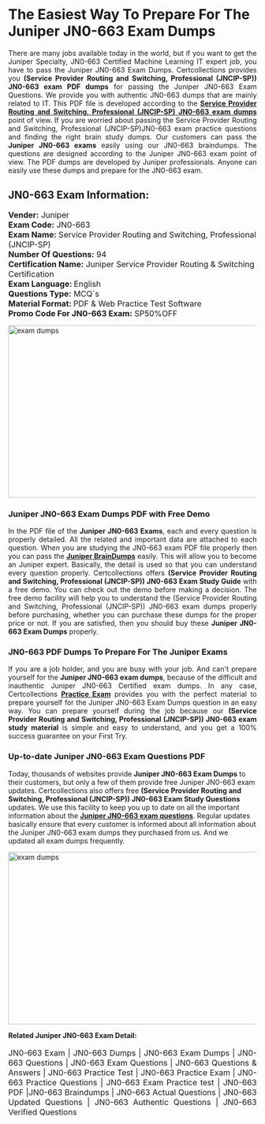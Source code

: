 <h1>The Easiest Way To Prepare For The Juniper JN0-663 Exam Dumps</h1> <p style="text-align:justify">There are many jobs available today in the world, but if you want to get the Juniper Specialty, JN0-663 Certified Machine Learning IT expert job, you have to pass the Juniper JN0-663 Exam Dumps. Certcollections provides you <strong>(Service Provider Routing and Switching, Professional (JNCIP-SP)) JN0-663 exam PDF dumps</strong> for passing the Juniper JN0-663 Exam Questions. We provide you with authentic JN0-663 dumps that are mainly related to IT. This PDF file is developed according to the <a href="https://www.certsofficial.com/juniper/jn0-663-questions"><strong>Service Provider Routing and Switching, Professional (JNCIP-SP) JN0-663 exam dumps</strong></a> point of view. If you are worried about passing the Service Provider Routing and Switching, Professional (JNCIP-SP)JN0-663 exam practice questions and finding the right brain study dumps. Our customers can pass the <strong>Juniper JN0-663 exams </strong>easily using our JN0-663 braindumps. The questions are designed according to the Juniper JN0-663 exam point of view. The PDF dumps are developed by Juniper professionals. Anyone can easily use these dumps and prepare for the JN0-663 exam.</p> <h2><strong>JN0-663 Exam Information:</strong></h2> <p><span style="font-size:16px"><strong>Vender:</strong> Juniper<br /> <strong>Exam Code:</strong> JN0-663<br /> <strong>Exam Name:</strong> Service Provider Routing and Switching, Professional (JNCIP-SP)<br /> <strong>Number Of Questions:</strong> 94<br /> <strong>Certification Name:</strong> Juniper Service Provider Routing & Switching Certification<br /> <strong>Exam Language: </strong>English<br /> <strong>Questions Type:</strong> MCQ`s<br /> <strong>Material Format: </strong>PDF & Web Practice Test Software<br /> <strong>Promo Code For JN0-663 Exam:</strong> SP50%OFF</span></p> <p><a href="https://www.certsofficial.com/juniper/jn0-663-questions" rel="no-follow"><img alt="exam dumps" src="https://www.certcollections.com/uploads/content/certsofficial.jpg" style="height:350px; width:750px" /></a></p> <h3><strong>Juniper JN0-663 Exam Dumps PDF with Free Demo</strong></h3> <p style="text-align:justify">In the PDF file of the <strong>Juniper JN0-663 Exams</strong>, each and every question is properly detailed. All the related and important data are attached to each question. When you are studying the JN0-663 exam PDF file properly then you can pass the <a href="https://www.certsofficial.com/juniper-dumps"><strong>Juniper BrainDumps</strong></a> easily. This will allow you to become an Juniper expert. Basically, the detail is used so that you can understand every question properly. Certcollections offers <strong>(Service Provider Routing and Switching, Professional (JNCIP-SP)) JN0-663 Exam Study Guide</strong> with a free demo. You can check out the demo before making a decision. The free demo facility will help you to understand the (Service Provider Routing and Switching, Professional (JNCIP-SP)) JN0-663 exam dumps properly before purchasing, whether you can purchase these dumps for the proper price or not. If you are satisfied, then you should buy these <strong>Juniper JN0-663 Exam Dumps</strong> properly.</p> <h3><strong>JN0-663 PDF Dumps To Prepare For The Juniper Exams</strong></h3> <p style="text-align:justify">If you are a job holder, and you are busy with your job. And can't prepare yourself for the <strong>Juniper JN0-663 exam dumps</strong>, because of the difficult and inauthentic Juniper JN0-663 Certified exam dumps. In any case, Certcollections <strong><a href="https://www.certsofficial.com/">Practice Exam</a></strong> provides you with the perfect material to prepare yourself for the Juniper JN0-663 Exam Dumps question in an easy way. You can prepare yourself during the job because our <strong>(Service Provider Routing and Switching, Professional (JNCIP-SP)) JN0-663 exam study material</strong> is simple and easy to understand, and you get a 100% success guarantee on your First Try.</p> <h3><strong>Up-to-date Juniper JN0-663 Exam Questions PDF</strong></h3> <p>Today, thousands of websites provide <strong>Juniper JN0-663 Exam Dumps</strong> to their customers, but only a few of them provide free Juniper JN0-663 exam updates. Certcollections also offers free <strong>(Service Provider Routing and Switching, Professional (JNCIP-SP)) JN0-663 Exam Study Questions</strong> updates. We use this facility to keep you up to date on all the important information about the <a href="https://www.certsofficial.com/juniper/jn0-663-questions"><strong>Juniper JN0-663 exam questions</strong></a>. Regular updates basically ensure that every customer is informed about all information about the Juniper JN0-663 exam dumps they purchased from us. And we updated all exam dumps frequently.</p> <p><a href="https://www.certsofficial.com/juniper/jn0-663-questions"><img alt="exam dumps " src="https://www.certcollections.com/uploads/content/certsofficial2.jpg" style="height:350px; width:750px" /></a></p> <p style="text-align:justify"><span style="font-size:14px"><strong>Related Juniper JN0-663 Exam Detail:</strong></span><br /> <br /> <span style="font-size:16px">JN0-663 Exam | JN0-663 Dumps | JN0-663 Exam Dumps | JN0-663 Questions | JN0-663 Exam Questions | JN0-663 Questions & Answers | JN0-663 Practice Test | JN0-663 Practice Exam | JN0-663 Practice Questions | JN0-663 Exam Practice test | JN0-663 PDF |JN0-663 Braindumps | JN0-663 Actual Questions | JN0-663 Updated Questions | JN0-663 Authentic Questions | JN0-663 Verified Questions</span></p>
